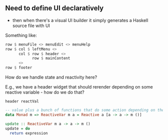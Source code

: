 ## Need to define UI declaratively

- then when there's a visual UI builder it simply generates a Haskell source file with UI

Something like:

```haskell
row $ menuFile <> menuEdit <> menuHelp
row $ col $ leftMenu <>
      col $ row $ header <>
            row $ mainContent
      <>
row $ footer      
```
How do we handle state and reactivity here?

E.g., we have a header widget that should rerender depending on some reactive variable - how do we do that?

`header reactVal`

```haskell
-- value plus a bunch of functions that do some action depending on the old value & new value
data Monad m => ReactiveVar m a = Reactive a [a -> a -> m ()]

update :: ReactiveVar m a -> a -> m ()
update = do
  return expression
```
